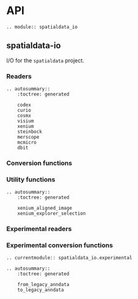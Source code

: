 # API

```{eval-rst}
.. module:: spatialdata_io
```

## spatialdata-io

I/O for the `spatialdata` project.

### Readers

```{eval-rst}
.. autosummary::
    :toctree: generated

    codex
    curio
    cosmx
    visium
    xenium
    steinbock
    merscope
    mcmicro
    dbit
```

### Conversion functions

### Utility functions

```{eval-rst}
.. autosummary::
    :toctree: generated

    xenium_aligned_image
    xenium_explorer_selection
```

### Experimental readers

### Experimental conversion functions

```{eval-rst}
.. currentmodule:: spatialdata_io.experimental

.. autosummary::
    :toctree: generated

    from_legacy_anndata
    to_legacy_anndata
```
